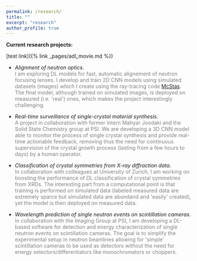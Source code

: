 ```yaml
---
permalink: /research/
title: ""
excerpt: "research"
author_profile: true
---
```




**Current research projects:** 

[test link]({% link _pages/adl_movie.md %})
<i class="fas fa-fw fa-video" aria-hidden="true"></i>

- _Alignment of neutron optics_. <br> <span style="color:gray">I am exploring DL models for fast, automatic alignement of neutron focusing lenses. 
I develop and train 2D CNN models using simulated datasets (images) which I create using the ray-tracing code <a href="https://www.mcstas.org">McStas</a>.
The final model, although trained on simulated images, is deployed on measured (i.e. 'real') ones, which makes the project interestingly challenging.</span>

- _Real-time surveillance of single-crystal material synthesis_.<br>
<span style="color:gray"> A project in collaboration with former intern Mahyar Joodaki and the Solid State Chemistry group at PSI. We are developing a 3D CNN model able to  monitor the process of single crystal synthesis and provide real-time actionable feedback, removing thus the need for continuous supervision of the crystal growth process (lasting from a few hours to days) by a human operator. </span>

- _Classification of crystal symmetries  from X-ray diffraction data_. <br>
<span style="color:gray">In collaboration with colleagues at University of Zurich, I am working on boosting the performance of DL classification of crystal symmetries  from XRDs.
The interesting part from a computational point is that training is performed on simulated data (labeled measured data are extremely sparce but simulated data are abundand and 'easily' created), yet the model is then deployed on measured data.</span> 


- _Wavelength prediction of single neutron events on scintillation cameras_.<br>
<span style="color:gray">In collaboration with the Imaging Group at PSI, I am developing a DL-based software for detection and energy characterization of single neutron events on scintillation cameras. The goal is to simplify the experimental setup in neutron beamlines allowing for 'simple' scintillation cameras to be used as detectors without the need for energy selectors/differentiators like monochromators or choppers.</span>


 



